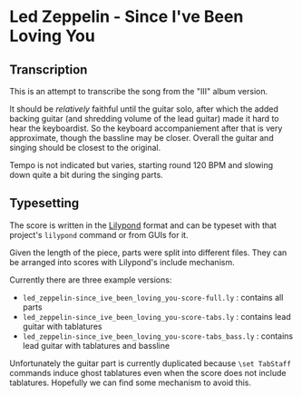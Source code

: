 # Led Zeppelin - Since I've Been Loving You

## Transcription

This is an attempt to transcribe the song from the "III" album version.

It should be _relatively_ faithful until the guitar solo, after which the added backing guitar (and shredding volume of the lead guitar) made it hard to hear the keyboardist. So the keyboard accompaniement after that is very approximate, though the bassline may be closer. Overall the guitar and singing should be closest to the original.

Tempo is not indicated but varies, starting round 120 BPM and slowing down quite a bit during the singing parts.


## Typesetting

The score is written in the [Lilypond](https://lilypond.org) format and can be typeset with that project's `lilypond` command or from GUIs for it.

Given the length of the piece, parts were split into different files. They can be arranged into scores with Lilypond's include mechanism.

Currently there are three example versions:

* `led_zeppelin-since_ive_been_loving_you-score-full.ly` : contains all parts
* `led_zeppelin-since_ive_been_loving_you-score-tabs.ly` : contains lead guitar with tablatures
* `led_zeppelin-since_ive_been_loving_you-score-tabs_bass.ly` : contains lead guitar with tablatures and bassline

Unfortunately the guitar part is currently duplicated because `\set TabStaff` commands induce ghost tablatures even when the score does not include tablatures. Hopefully we can find some mechanism to avoid this.
